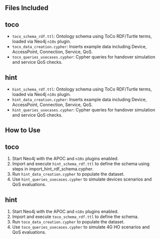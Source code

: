## Files Included

## toco
- `toco_schema_rdf.ttl`: Ontology schema using ToCo RDF/Turtle terms, loaded via Neo4j `n10s` plugin.
- `toco_data_creation.cypher`: Inserts example data including Device, AccessPoint, Connection, Service, QoS.
- `toco_queries_usecases.cypher`: Cypher queries for handover simulation and service QoS checks.

## hint
- `hint_schema_rdf.ttl`: Ontology schema using ToCo RDF/Turtle terms, loaded via Neo4j `n10s` plugin.
- `hint_data_creation.cypher`: Inserts example data including Device, AccessPoint, Connection, Service, QoS.
- `hint_queries_usecases.cypher`: Cypher queries for handover simulation and service QoS checks.

## How to Use

## toco
1. Start Neo4j with the APOC and `n10s` plugins enabled.
2. Import and execute `hint_schema_rdf.ttl` to define the schema using steps in import_hint_rdf_schema.cypher.
3. Run `hint_data_creation.cypher` to populate the dataset.
4. Use `hint_queries_usecases.cypher` to simulate devices scenarios and QoS evaluations.

## hint
1. Start Neo4j with the APOC and `n10s` plugins enabled.
2. Import and execute `toco_schema_rdf.ttl` to define the schema.
3. Run `toco_data_creation.cypher` to populate the dataset.
4. Use `toco_queries_usecases.cypher` to simulate 4G HO scenarios and QoS evaluations.
